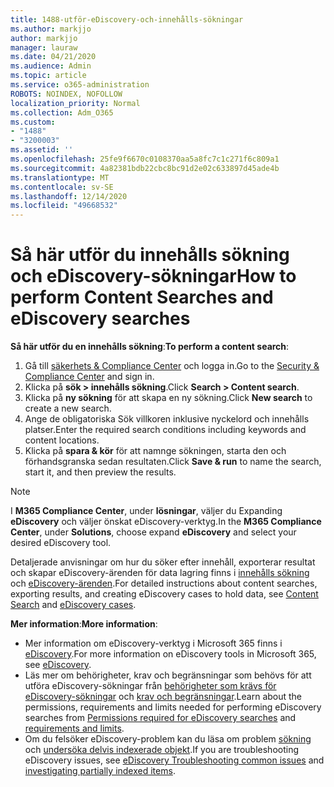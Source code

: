```yaml
---
title: 1488-utför-eDiscovery-och-innehålls-sökningar
ms.author: markjjo
author: markjjo
manager: lauraw
ms.date: 04/21/2020
ms.audience: Admin
ms.topic: article
ms.service: o365-administration
ROBOTS: NOINDEX, NOFOLLOW
localization_priority: Normal
ms.collection: Adm_O365
ms.custom:
- "1488"
- "3200003"
ms.assetid: ''
ms.openlocfilehash: 25fe9f6670c0108370aa5a8fc7c1c271f6c809a1
ms.sourcegitcommit: 4a82381bdb22cbc8bc91d2e02c633897d45ade4b
ms.translationtype: MT
ms.contentlocale: sv-SE
ms.lasthandoff: 12/14/2020
ms.locfileid: "49668532"
---
```

# <a name="how-to-perform-content-searches-and-ediscovery-searches"></a><span data-ttu-id="e8430-102">Så här utför du innehålls sökning och eDiscovery-sökningar</span><span class="sxs-lookup"><span data-stu-id="e8430-102">How to perform Content Searches and eDiscovery searches</span></span>

<span data-ttu-id="e8430-103">**Så här utför du en innehålls sökning**:</span><span class="sxs-lookup"><span data-stu-id="e8430-103">**To perform a content search**:</span></span>

1. <span data-ttu-id="e8430-104">Gå till [säkerhets & Compliance Center](https://protection.office.com) och logga in.</span><span class="sxs-lookup"><span data-stu-id="e8430-104">Go to the [Security & Compliance Center](https://protection.office.com) and sign in.</span></span>
2. <span data-ttu-id="e8430-105">Klicka på **sök > innehålls sökning**.</span><span class="sxs-lookup"><span data-stu-id="e8430-105">Click **Search > Content search**.</span></span>
3. <span data-ttu-id="e8430-106">Klicka på **ny sökning** för att skapa en ny sökning.</span><span class="sxs-lookup"><span data-stu-id="e8430-106">Click **New search** to create a new search.</span></span>
4. <span data-ttu-id="e8430-107">Ange de obligatoriska Sök villkoren inklusive nyckelord och innehålls platser.</span><span class="sxs-lookup"><span data-stu-id="e8430-107">Enter the required search conditions including keywords and content locations.</span></span>
5. <span data-ttu-id="e8430-108">Klicka på **spara & kör** för att namnge sökningen, starta den och förhandsgranska sedan resultaten.</span><span class="sxs-lookup"><span data-stu-id="e8430-108">Click **Save & run** to name the search, start it, and then preview the results.</span></span>

> [!NOTE]
> <span data-ttu-id="e8430-109">I **M365 Compliance Center**, under **lösningar**, väljer du Expanding **eDiscovery** och väljer önskat eDiscovery-verktyg.</span><span class="sxs-lookup"><span data-stu-id="e8430-109">In the **M365 Compliance Center**, under **Solutions**, choose expand **eDiscovery** and select your desired eDiscovery tool.</span></span>

<span data-ttu-id="e8430-110">Detaljerade anvisningar om hur du söker efter innehåll, exporterar resultat och skapar eDiscovery-ärenden för data lagring finns i [innehålls sökning](https://docs.microsoft.com/microsoft-365/compliance/content-search) och [eDiscovery-ärenden](https://docs.microsoft.com/microsoft-365/compliance/ediscovery-cases).</span><span class="sxs-lookup"><span data-stu-id="e8430-110">For detailed instructions about content searches, exporting results, and creating eDiscovery cases to hold data, see [Content Search](https://docs.microsoft.com/microsoft-365/compliance/content-search) and [eDiscovery cases](https://docs.microsoft.com/microsoft-365/compliance/ediscovery-cases).</span></span>

<span data-ttu-id="e8430-111">**Mer information**:</span><span class="sxs-lookup"><span data-stu-id="e8430-111">**More information**:</span></span>

- <span data-ttu-id="e8430-112">Mer information om eDiscovery-verktyg i Microsoft 365 finns i [eDiscovery](https://docs.microsoft.com/microsoft-365/compliance/ediscovery).</span><span class="sxs-lookup"><span data-stu-id="e8430-112">For more information on eDiscovery tools in Microsoft 365, see [eDiscovery](https://docs.microsoft.com/microsoft-365/compliance/ediscovery).</span></span>
- <span data-ttu-id="e8430-113">Läs mer om behörigheter, krav och begränsningar som behövs för att utföra eDiscovery-sökningar från [behörigheter som krävs för eDiscovery-sökningar](https://docs.microsoft.com/microsoft-365/compliance/assign-ediscovery-permissions) och [krav och begränsningar](https://docs.microsoft.com/microsoft-365/compliance/limits-for-content-search).</span><span class="sxs-lookup"><span data-stu-id="e8430-113">Learn about the permissions, requirements and limits needed for performing eDiscovery searches from [Permissions required for eDiscovery searches](https://docs.microsoft.com/microsoft-365/compliance/assign-ediscovery-permissions) and [requirements and limits](https://docs.microsoft.com/microsoft-365/compliance/limits-for-content-search).</span></span>
- <span data-ttu-id="e8430-114">Om du felsöker eDiscovery-problem kan du läsa om problem [sökning](https://docs.microsoft.com/microsoft-365/compliance/ediscovery-troubleshooting-common-issues) och [undersöka delvis indexerade objekt](https://docs.microsoft.com/microsoft-365/compliance/investigating-partially-indexed-items-in-ediscovery).</span><span class="sxs-lookup"><span data-stu-id="e8430-114">If you are troubleshooting eDiscovery issues, see [eDiscovery Troubleshooting common issues](https://docs.microsoft.com/microsoft-365/compliance/ediscovery-troubleshooting-common-issues) and [investigating partially indexed items](https://docs.microsoft.com/microsoft-365/compliance/investigating-partially-indexed-items-in-ediscovery).</span></span>
